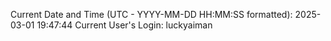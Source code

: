Current Date and Time (UTC - YYYY-MM-DD HH:MM:SS formatted): 2025-03-01 19:47:44
Current User's Login: luckyaiman
